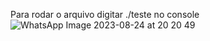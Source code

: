 Para rodar o arquivo digitar ./teste no console
![WhatsApp Image 2023-08-24 at 20 20 49](https://github.com/godines51/AWS/assets/142548170/d607c897-6043-4fc6-9397-3472bf4870b2)
